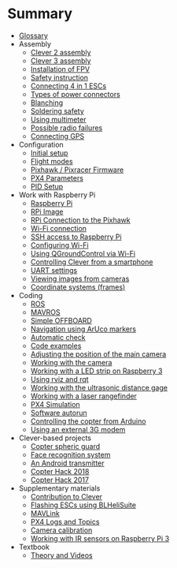 # Summary

* [Glossary](gloss.md)
* Assembly
  * [Clever 2 assembly](assemble_2.md)
  * [Clever 3 assembly](assemble_3.md)
  * [Installation of FPV](fpv.md)
  * [Safety instruction](safety.md)
  * [Connecting 4 in 1 ESCs](4in1.md)
  * [Types of power connectors](connectortypes.md)
  * [Blanching](zap.md)
  * [Soldering safety](tb.md)
  * [Using multimeter](test_connection.md)
  * [Possible radio failures](radioerrors.md)
  * [Connecting GPS](gps.md)
* Configuration
  * [Initial setup](setup.md)
  * [Flight modes](modes.md)
  * [Pixhawk / Pixracer Firmware](firmware.md)
  * [PX4 Parameters](px4_parameters.md)
  * [PID Setup](calibratePID.md)
* Work with Raspberry Pi
  * [Raspberry Pi](raspberry.md)
  * [RPi Image](image.md)
  * [RPi Connection to the Pixhawk](connection.md)
  * [Wi-Fi connection](wifi.md)
  * [SSH access to Raspberry Pi](ssh.md)
  * [Configuring Wi-Fi](network.md)
  * [Using QGroundControl via Wi-Fi](gcs_bridge.md)
  * [Controlling Clever from a smartphone](rc.md)
  * [UART settings](uart.md)
  * [Viewing images from cameras](web_video_server.md)
  * [Coordinate systems (frames)](frames.md)
* Coding
  * [ROS](ros.md)
  * [MAVROS](mavros.md)
  * [Simple OFFBOARD](simple_offboard.md)
  * [Navigation using ArUco markers](aruco.md)
  * [Automatic check](selfcheck.md)
  * [Code examples](snippets.md)
  * [Adjusting the position of the main camera](camera_frame.md)
  * [Working with the camera](camera.md)
  * [Working with a LED strip on Raspberry 3](leds.md)
  * [Using rviz and rqt](rviz.md)
  * [Working with the ultrasonic distance gage](sonar.md)
  * [Working with a laser rangefinder](laser.md)
  * [PX4 Simulation](sitl.md)
  * [Software autorun](autolaunch.md)
  * [Controlling the copter from Arduino](arduino.md)
  * [Using an external 3G modem](3g.md)
* Clever-based projects
  * [Copter spheric guard](shield.md)
  * [Face recognition system](face_recognition.md)
  * [An Android transmitter](android.md)
  * [Copter Hack 2018](copterhack2018.md)
  * [Copter Hack 2017](copterhack2017.md)
* Supplementary materials
  * [Contribution to Clever](contributing.md)
  * [Flashing ESCs using BLHeliSuite](esc_firmware.md)
  * [MAVLink](mavlink.md)
  * [PX4 Logs and Topics](flight_logs.md)
  * [Camera calibration](calibration.md)
  * [Working with IR sensors on Raspberry Pi 3](ir_sensors.md)
* Textbook
  * [Theory and Videos](lessons.md)
